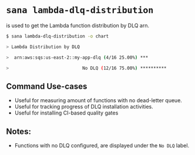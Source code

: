 # `sana lambda-dlq-distribution`

is used to get the Lambda function distribution by DLQ arn.

```sh
$ sana lambda-dlq-distribution -o chart

> Lambda Distribution by DLQ

>  arn:aws:sqs:us-east-2::my-app-dlq (4/16 25.00%) ***

>                            No DLQ (12/16 75.00%) **********
```

## Command Use-cases

- Useful for measuring amount of functions with no dead-letter queue.
- Useful for tracking progress of DLQ installation activities.
- Useful for installing CI-based quality gates

## Notes:

- Functions with no DLQ configured, are displayed under the `No DLQ` label.
